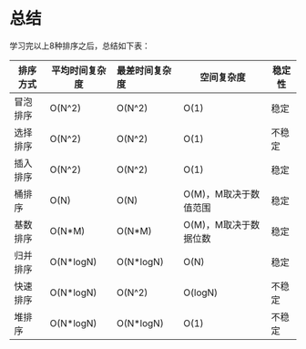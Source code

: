# 总结

学习完以上8种排序之后，总结如下表：

| 排序方式 | 平均时间复杂度 | 最差时间复杂度 | 空间复杂度            | 稳定性 |
| -------- | -------------- | :------------- | --------------------- | ------ |
| 冒泡排序 | O(N^2)         | O(N^2)         | O(1)                  | 稳定   |
| 选择排序 | O(N^2)         | O(N^2)         | O(1)                  | 不稳定 |
| 插入排序 | O(N^2)         | O(N^2)         | O(1)                  | 稳定   |
| 桶排序   | O(N)           | O(N)           | O(M)，M取决于数值范围 | 稳定   |
| 基数排序 | O(N*M)         | O(N*M)         | O(M)，M取决于数据位数 | 稳定   |
| 归并排序 | O(N*logN)      | O(N*logN)      | O(N)                  | 稳定   |
| 快速排序 | O(N*logN)      | O(N^2)         | O(logN)               | 不稳定 |
| 堆排序   | O(N*logN)      | O(N*logN)      | O(1)                  | 不稳定 |

